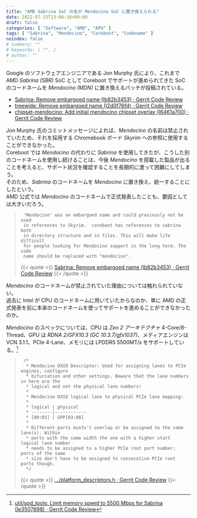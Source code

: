 ```yaml
---
title: "AMD Sabrina SoC の名が Mendocino SoC に置き換えられる"
date: 2022-07-15T13:06:18+09:00
draft: false
categories: [ "Software", "AMD", "APU" ]
tags: [ "Sabrina", "Mendocino", "Coreboot", "Codename" ]
noindex: false
# summary: ""
# keywords: [ "", ]
# author: ""
---
```


Google のソフトウェアエンジニアである Jon Murphy 氏により、これまで AMD *Sabrina (SBR)* SoC として Coreboot でサポートが進められてきた SoC のコードネームを *Mendocino (MDN)* に置き換えるパッチが投稿されている。  

 * [Sabrina: Remove embargoed name (Ib82b3453) · Gerrit Code Review](https://review.coreboot.org/c/amd_blobs/+/65864/1)
 * [treewide: Remove embargoed name (I2d0f76fd) · Gerrit Code Review](https://review.coreboot.org/c/coreboot/+/65861/6)
 * [chipset-mendocino: Add initial mendocino chipset overlay (I6461a700) · Gerrit Code Review](https://chromium-review.googlesource.com/c/chromiumos/overlays/board-overlays/+/3727882/9)

Jon Murphy 氏のコミットメッセージによれば、*Mendocino* の名前は禁止されていたため、それを採用する Chromebook ボード *Skyrim* への参照に使用することができなかった。  
Coreboot では *Mendocino* の代わりに *Sabrina* を使用してきたが、こうした別のコードネームを使用し続けることは、今後 *Mendocino* を搭載した製品が出ることを考えると、サポート状況を確認することを長期的に渡って困難にしてしまう。  
そのため、*Sabrina* のコードネームを *Mendocino* に置き換え、統一することにしたという。  
AMD 公式では *Mendocino* のコードネームで正式発表したことも、要因としては大きいだろう。  

 > 		'Mendocino' was an embargoed name and could previously not be used
 > 		in references to Skyrim.  coreboot has references to sabrina both
 > 		in directory structure and in files. This will make life difficult
 > 		for people looking for Mendocino support in the long term. The code
 > 		name should be replaced with "mendocino".
 >
 > {{< quote >}} [Sabrina: Remove embargoed name (Ib82b3453) · Gerrit Code Review](https://review.coreboot.org/c/amd_blobs/+/65864/1) {{< /quote >}}

*Mendocino* のコードネームが禁止されていた理由については触れられていない。  
過去に Intel が CPU のコードネームに用いていたからなのか、単に AMD の正式発表を前に本来のコードネームを使ってサポートを進めることができなかったのか。  

*Mendocino* のスペックについては、CPU は *Zen 2 アーキテクチャ* 4-Core/8-Thread、GPU は *RDNA 2/GFX10.3 (GC 10.3.7/gfx1037)*、メディアエンジンは VCN 3.1.1、PCIe 4-Lane、メモリには LPDDR5 5500MT/s をサポートしている。[^lpddr5]  

[^lpddr5]: [util/spd_tools: Limit memory speed to 5500 Mbps for Sabrina (Ie3507898) · Gerrit Code Review](https://review.coreboot.org/c/coreboot/+/65708/2)

 > 		/*
 > 		 * Mendocino DXIO Descriptor: Used for assigning lanes to PCIe engines, configure
 > 		 * bifurcation and other settings. Beware that the lane numbers in here are the
 > 		 * logical and not the physical lane numbers!
 > 		 *
 > 		 * Mendocino DXIO logical lane to physical PCIe lane mapping:
 > 		 *
 > 		 * logical | physical
 > 		 * --------|------------
 > 		 * [00:03] | GPP[03:00]
 > 		 *
 > 		 * Different ports mustn't overlap or be assigned to the same lane(s). Within
 > 		 * ports with the same width the one with a higher start logical lane number
 > 		 * needs to be assigned to a higher PCIe root port number; ports of the same
 > 		 * size don't have to be assigned to consecutive PCIe root ports though.
 > 		 */
 >
 > {{< quote >}} […/platform_descriptors.h · Gerrit Code Review](https://review.coreboot.org/c/coreboot/+/65861/6/src/vendorcode/amd/fsp/mendocino/platform_descriptors.h#b187) {{< /quote >}}
